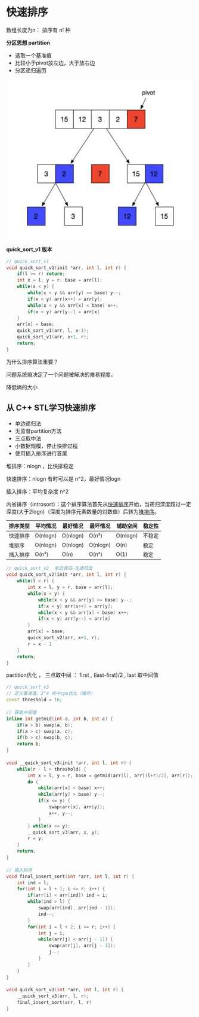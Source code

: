 # 快速排序

数组长度为n： 排序有 n! 种

**分区思想 partition**

* 选取一个基准值
* 比较小于pivot放左边，大于放右边
* 分区递归遍历

![](https://github.com/YouYouzmr/algorithm/blob/master/%E5%BF%AB%E9%80%9F%E6%8E%92%E5%BA%8F/1.jpg)

**quick_sort_v1 版本**

``` c++
// quick_sort_v1
void quick_sort_v1(init *arr, int l, int r) {
	if(l >= r) return;
    int x = l, y = r, base = arr[l];
    while(x < y) {
        while(x < y && arr[y] >= base) y--;
        if(x < y) arr[x++] = arr[y];
        while(x < y && arr[x] < base) x++;
        if(x < y) arr[y--] = arr[x]
    }
    arr[x] = base;
    quick_sort_v1(arr, l, x-1);
    quick_sort_v1(arr, x+1, r);
    return;
}
```

为什么排序算法重要？

问题系统熵决定了一个问题被解决的难易程度。

降低熵的大小



## 从 C++ STL学习快速排序

* 单边递归法
* 无监督partition方法
* 三点取中法
* 小数据规模，停止快排过程
* 使用插入排序进行首尾

堆排序：nlogn ，比快排稳定

快速排序：nlogn 有时可以是 n^2，最好情况logn

插入排序：平均复杂度 n^2

内省排序（introsort）：这个排序算法首先从[快速排序](https://baike.baidu.com/item/快速排序)开始，当递归深度超过一定深度(大于2logn)（深度为排序元素数量的对数值）后转为[堆排序](https://baike.baidu.com/item/堆排序)。

| 排序类型 | 平均情况 | 最好情况 | 最坏情况 | 辅助空间 | 稳定性 |
| -------- | -------- | -------- | -------- | -------- | ------ |
| 快速排序 | O(nlogn) | O(nlogn) | O(n²)    | O(nlogn) | 不稳定 |
| 堆排序   | O(nlogn) | O(nlogn) | O(nlogn) | O(n)     | 稳定   |
| 插入排序 | O(n²)    | O(n)     | O(n²)    | O(1)     | 稳定   |

```c++
// quick_sort_v2  单边递归-左递归法
void quick_sort_v2(init *arr, int l, int r) {
	while(l < r) {
        int x = l, y = r, base = arr[l];
        while(x < y) {
            while(x < y && arr[y] >= base) y--;
            if(x < y) arr[x++] = arr[y];
            while(x < y && arr[x] < base) x++;
            if(x < y) arr[y--] = arr[x]
        }
        arr[x] = base;
        quick_sort_v2(arr, x+1, r);
        r = x - 1
    }
    return;
}
```

partition优化 ， 三点取中间 ： first , (last-first)/2 , last 取中间值

```c++
// quick_sort_v3
// 定义基准值，2^4 命中cpu优化（缓存）
const threshold = 16; 

// 获取中间值
inline int getmid(int a, int b, int c) {
	if(a > b) swap(a, b);
    if(a > c) swap(a, c);
    if(b > c) swap(b, c);
    return b;
}

void __quick_sort_v3(init *arr, int l, int r) {
	while(r - l > threshold) {
        int x = l, y = r, base = getmid(arr[l], arr[(l+r)/2], arr[r]);
        do {
            while(arr[x] < base) x++;
            while(arr[y] > base) y--;
            if(x <= y) {
				swap(arr[x], arr[y]);
                x++, y--;
            }
        } while(x <= y);
        __quick_sort_v3(arr, x, y);
        r = y;
    }
    return;
}

// 插入排序
void final_insert_sort(int *arr, int l, int r) {
    int ind = l;
    for(int i = l + 1; i <= r; i++) {
		if(arr[i] < arr[ind]) ind = i;
        while(ind > l) {
            swap(arr[ind], arr[ind - 1]);
            ind--;
        }
        for(int i = l + 2; i <= r; i++) {
            int j = i;
            while(arr[j] < arr[j - 1]) {
                swap(arr[j], arr[j - 1]);
                j--;
            }
        }
    }
}

void quick_sort_v3(int *arr, int l, int r) {
    __quick_sort_v3(arr, l, r);
    final_insert_sort(arr, l, r)
}
```

